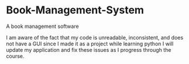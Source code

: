 # Book-Management-System
A book management software

I am aware of the fact that my code is unreadable, inconsistent, and does not have a GUI since I made it as a project while learning python I will update my application and fix these issues as I progress through the course.